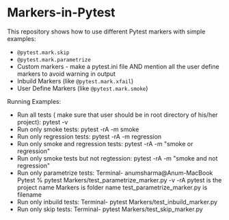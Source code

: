 # Markers-in-Pytest

This repository shows how to use different Pytest markers with simple examples:
- `@pytest.mark.skip`
- `@pytest.mark.parametrize`
- Custom markers - make a pytest.ini file AND  mention all the user define markers to avoid warning in output
- Inbuild Markers (like `@pytest.mark.xfail`)
- User Define Markers (like `@pytest.mark.smoke`)

Running Examples:
- Run all tests ( make sure that user should be in root directory of his/her project):
pytest -v
- Run only smoke tests:
pytest -rA -m smoke
- Run only regression tests:
pytest -rA -m regression
- Run only smoke and regression tests:
pytest -rA -m "smoke or regression"
- Run only smoke tests but not regtession:
pytest -rA -m "smoke and not regression"
- Run only parametrize tests:
Terminal- anumsharma@Anum-MacBook Pytest % pytest Markers/test_parametrize_marker.py -v -rA
pytest is the project name 
Markers is folder name
test_parametrize_marker.py is filename
- Run only inbuild tests:
Terminal- pytest Markers/test_inbuild_marker.py
- Run only skip tests:
Terminal- pytest Markers/test_skip_marker.py

